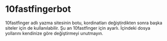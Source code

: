 # 10fastfingerbot
10fastfinger adlı yazma sitesinin botu, kordinatları değiştirdikten sonra başka siteler için de kullanılabilir. Şu an 10fastfinger için ayarlı. İçindeki dosya yollarını kendinize göre değiştirmeyi unutmayın.
